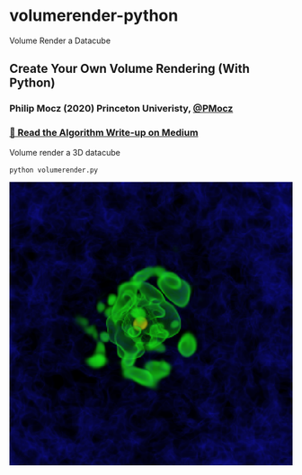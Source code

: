 # volumerender-python
Volume Render a Datacube

## Create Your Own Volume Rendering (With Python)

### Philip Mocz (2020) Princeton Univeristy, [@PMocz](https://twitter.com/PMocz)

### [📝 Read the Algorithm Write-up on Medium](https://medium.com/swlh/create-your-own-volume-rendering-with-python-655ca839b097)

Volume render a 3D datacube


```
python volumerender.py
```

![Simulation](./volumerender.png)
